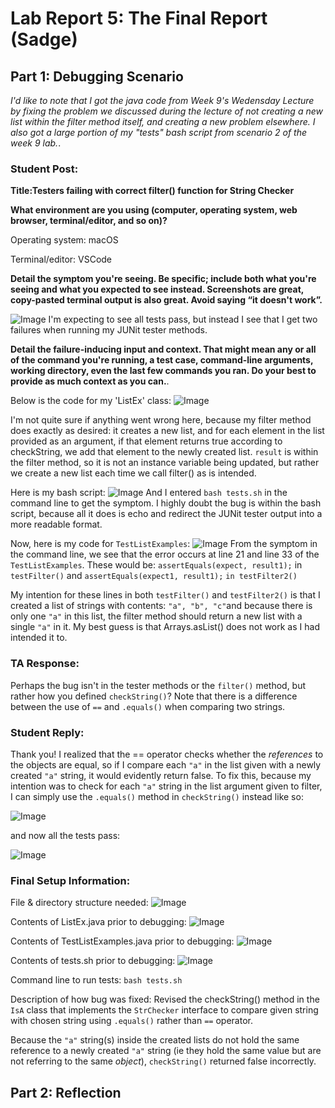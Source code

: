 # Lab Report 5: The Final Report (Sadge)
## Part 1: Debugging Scenario
*I'd like to note that I got the java code from Week 9's Wedensday Lecture by fixing the problem we discussed during the lecture of not creating a new list within the filter method itself, and creating a new problem elsewhere. I also got a large portion of my "tests" bash script from scenario 2 of the week 9 lab.*. 

### Student Post:
**Title:Testers failing with correct filter() function for String Checker**

**What environment are you using (computer, operating system, web browser, terminal/editor, and so on)?**

Operating system: macOS

Terminal/editor: VSCode


**Detail the symptom you're seeing. Be specific; include both what you're seeing and what you expected to see instead. Screenshots are great, copy-pasted terminal output is also great. Avoid saying “it doesn't work”.**

![Image](symptom.png)
I'm expecting to see all tests pass, but instead I see that I get two failures when running my JUNit tester methods.


**Detail the failure-inducing input and context. That might mean any or all of the command you're running, a test case, command-line arguments, working directory, even the last few commands you ran. Do your best to provide as much context as you can.**. 

Below is the code for my 'ListEx' class: 
![Image](ListEx.png)

I'm not quite sure if anything went wrong here, because my filter method does exactly as desired: it creates a new list, and for each element in the list provided as an argument, if that element returns true according to checkString, we add that element to the newly created list. `result` is within the filter method, so it is not an instance variable being updated, but rather we create a new list each time we call filter() as is intended.

Here is my bash script:
![Image](testssh.png)
And I entered `bash tests.sh` in the command line to get the symptom.
I highly doubt the bug is within the bash script, because all it does is echo and redirect the JUNit tester output into a more readable format.

Now, here is my code for `TestListExamples`:
![Image](TestListExamples.png)
From the symptom in the command line, we see that the error occurs at line 21 and line 33 of the `TestListExamples`. These would be:
```assertEquals(expect, result1);``` in `testFilter()`
and 
```assertEquals(expect1, result1);``` `in testFilter2()`

My intention for these lines in both `testFilter()` and `testFilter2()` is that I created a list of strings with contents: `"a", "b", "c"`and because there is only one `"a"` in this list, the filter method should return a new list with a single `"a"` in it. My best guess is that Arrays.asList() does not work as I had intended it to.

### TA Response:
Perhaps the bug isn't in the tester methods or the `filter()` method, but rather how you defined `checkString()`? Note that there is a difference between the use of `==` and `.equals()` when comparing two strings.

### Student Reply:
Thank you! I realized that the == operator checks whether the *references* to the objects are equal, so if I compare each `"a"` in the list given with a newly created `"a"` string, it would evidently return false. To fix this, because my intention was to check for each  `"a"` string in the list argument given to filter, I can simply use the `.equals()` method in `checkString()` instead like so:

![Image](Fixed.png)

and now all the tests pass:

![Image](FixedOutput.png)

### Final Setup Information:
File & directory structure needed:
![Image](DebugSetup.png)

Contents of ListEx.java prior to debugging:
![Image](ListEx.png)

Contents of TestListExamples.java prior to debugging:
![Image](TestListExamples.png)

Contents of tests.sh prior to debugging:
![Image](testssh.png)

Command line to run tests:
`bash tests.sh`

Description of how bug was fixed:
Revised the checkString() method in the `IsA` class that implements the `StrChecker` interface to compare given string with chosen string using `.equals()` rather than `==` operator. 

Because the `"a"` string(s) inside the created lists do not hold the same reference to a newly created `"a"` string (ie they hold the same value but are not referring to the same *object*), `checkString()` returned false incorrectly.

## Part 2: Reflection

